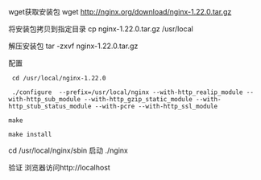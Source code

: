 
wget获取安装包
wget http://nginx.org/download/nginx-1.22.0.tar.gz

将安装包拷贝到指定目录
cp nginx-1.22.0.tar.gz /usr/local

解压安装包
tar -zxvf nginx-1.22.0.tar.gz


配置
``` 
 cd /usr/local/nginx-1.22.0

 ./configure  --prefix=/usr/local/nginx --with-http_realip_module --with-http_sub_module --with-http_gzip_static_module --with-http_stub_status_module --with-pcre --with-http_ssl_module

``` 
``` 
make
``` 
``` 
make install
``` 


cd /usr/local/nginx/sbin
启动
./nginx

验证
浏览器访问http://localhost
